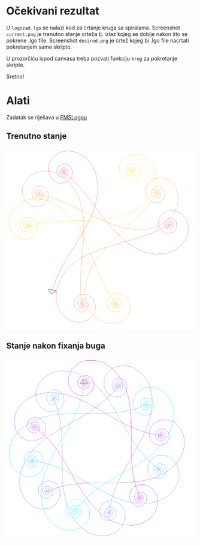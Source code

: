 # Očekivani rezultat

U `logozad.lgo` se nalazi kod za crtanje kruga sa spiralama.
Screenshot `current.png` je trenutno stanje crteža tj. izlaz kojeg se dobije nakon što se pokrene .lgo file.
Screenshot `desired.png` je crtež kojeg bi .lgo file nacrtati pokretanjem same skripte.

U prozorčiću ispod canvasa treba pozvati funkciju `krug` za pokretanje skripte.

Sretno!

# Alati

Zadatak se riješava u [FMSLogou](https://sourceforge.net/projects/fmslogo/)

## Trenutno stanje

![current](current.png)

## Stanje nakon fixanja buga

![desired](desired.png)

